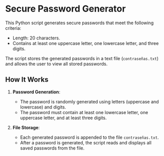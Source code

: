 # Secure Password Generator

This Python script generates secure passwords that meet the following criteria:

- Length: 20 characters.
- Contains at least one uppercase letter, one lowercase letter, and three digits.

The script stores the generated passwords in a text file (`contraseñas.txt`) and allows the user to view all stored passwords.

## How It Works

1. **Password Generation**: 
   - The password is randomly generated using letters (uppercase and lowercase) and digits.
   - The password must contain at least one lowercase letter, one uppercase letter, and at least three digits.

2. **File Storage**: 
   - Each generated password is appended to the file `contraseñas.txt`.
   - After a password is generated, the script reads and displays all saved passwords from the file.

